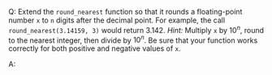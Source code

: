 Q: Extend the `round_nearest` function so that it rounds a floating-point number
`x` to `n` digits after the decimal point. For example, the call
`round_nearest(3.14159, 3)` would return $3.142$. <em>Hint:</em> Multiply `x` by
$10^n$, round to the nearest integer, then divide by $10^n$. Be sure that your
function works correctly for both positive and negative values of `x`.

A:
